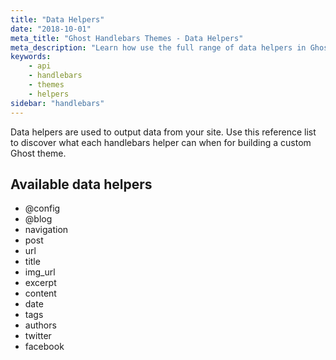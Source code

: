 ```yaml
---
title: "Data Helpers"
date: "2018-10-01"
meta_title: "Ghost Handlebars Themes - Data Helpers"
meta_description: "Learn how use the full range of data helpers in Ghost themes and output data from your publication!"
keywords:
    - api
    - handlebars
    - themes
    - helpers
sidebar: "handlebars"
---
```


Data helpers are used to output data from your site. Use this reference list to discover what each handlebars helper can when for building a custom Ghost theme. 

## Available data helpers

* @config
* @blog
* navigation
* post
* url
* title
* img_url
* excerpt
* content
* date
* tags
* authors
* twitter
* facebook
